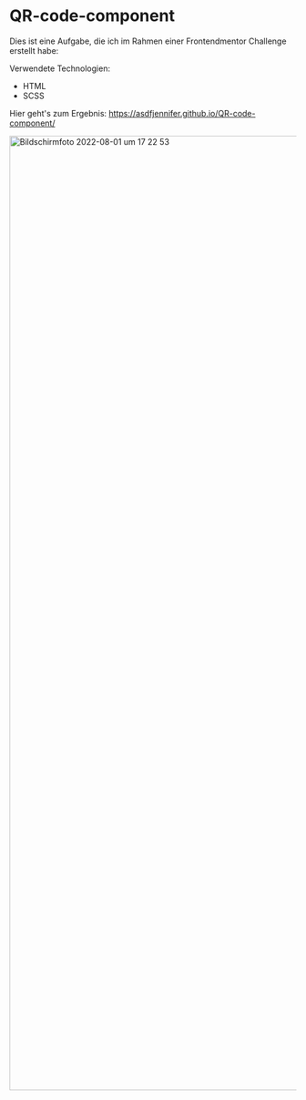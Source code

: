 # QR-code-component

Dies ist eine Aufgabe, die ich im Rahmen einer Frontendmentor Challenge erstellt habe:

Verwendete Technologien:

- HTML
- SCSS

Hier geht's zum Ergebnis: 
https://asdfjennifer.github.io/QR-code-component/

<img width="1677" alt="Bildschirmfoto 2022-08-01 um 17 22 53" src="https://user-images.githubusercontent.com/98667941/182183610-6d25a6aa-c7f7-4ccc-bf3f-6f95dcfe6d61.png">
